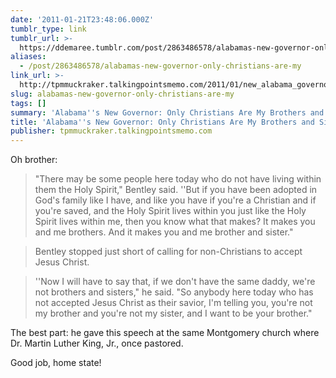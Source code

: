 ```yaml
---
date: '2011-01-21T23:48:06.000Z'
tumblr_type: link
tumblr_url: >-
  https://ddemaree.tumblr.com/post/2863486578/alabamas-new-governor-only-christians-are-my
aliases:
  - /post/2863486578/alabamas-new-governor-only-christians-are-my
link_url: >-
  http://tpmmuckraker.talkingpointsmemo.com/2011/01/new_alabama_governor_only_christians_are_my_brothe.php?ref=tn
slug: alabamas-new-governor-only-christians-are-my
tags: []
summary: 'Alabama''s New Governor: Only Christians Are My Brothers and Sisters'
title: 'Alabama''s New Governor: Only Christians Are My Brothers and Sisters'
publisher: tpmmuckraker.talkingpointsmemo.com
---
```


Oh brother:

> "There may be some people here today who do not have living within them the Holy Spirit," Bentley said. ''But if you have been adopted in God's family like I have, and like you have if you're a Christian and if you're saved, and the Holy Spirit lives within you just like the Holy Spirit lives within me, then you know what that makes? It makes you and me brothers. And it makes you and me brother and sister."

> Bentley stopped just short of calling for non-Christians to accept Jesus Christ.

> ''Now I will have to say that, if we don't have the same daddy, we're not brothers and sisters," he said. "So anybody here today who has not accepted Jesus Christ as their savior, I'm telling you, you're not my brother and you're not my sister, and I want to be your brother."

The best part: he gave this speech at the same Montgomery church where Dr. Martin Luther King, Jr., once pastored.

Good job, home state!